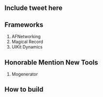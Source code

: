 ## Include tweet here

## Frameworks

1. AFNetworking
2. Magical Record
3. UIKit Dynamics

## Honorable Mention New Tools

1. Mogenerator

## How to build

